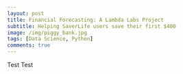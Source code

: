 ```yaml
---
layout: post
title: Financial Forecasting: A Lambda Labs Project
subtitle: Helping SaverLife users save their first $400
image: /img/piggy_bank.jpg
tags: [Data Science, Python]
comments: true
---
```


Test Test
